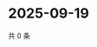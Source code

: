 # 2025-09-19

共 0 条

<!-- BEGIN ZHIHUQUESTIONS -->
<!-- 最后更新时间 Fri Sep 19 2025 22:11:01 GMT+0800 (China Standard Time) -->

<!-- END ZHIHUQUESTIONS -->
